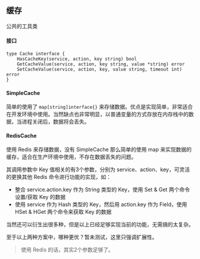 ## 缓存

公共的工具类

#### 接口 

~~~~
type Cache interface {
	HasCacheKey(service, action, key string) bool
	GetCacheValue(service, action, key string, value *string) error
	SetCacheValue(service, action, key, value string, timeout int) error
}
~~~~

#### SimpleCache

简单的使用了 `map[string]interface{}` 来存储数据。优点是实现简单，非常适合在开发环境中使用。当然缺点也非常明显，以普通变量的方式存放在内存栈中的数据，当进程关闭后，数据将会丢失。

#### RedisCache

使用 Redis 来存储数据，没有 SimpleCache 那么简单的使用 map 来实现数据的缓存，适合在生产环境中使用，不存在数据丢失的问题。

其调用参数中 Key 值相关的有3个参数，分别为 service、action、key，可灵活的更换其他 Redis 命令进行功能的实现，如：

* 整合 service.action.key 作为 String 类型的 Key，使用 Set & Get 两个命令设置/获取 Key 的数据
* 使用 service 作为 Hash 类型的 Key，然后用 action.key 作为 Field，使用 HSet & HGet 两个命令来获取 Key 的数据

当然还可以衍生出很多种，但是以上已经足够实现当前的功能，无需搞的太复杂。

至于以上两种方案中，哪种更优？暂未测试，这里只强调扩展性。

> 使用 Redis 的话，其实2个参数足够了。


